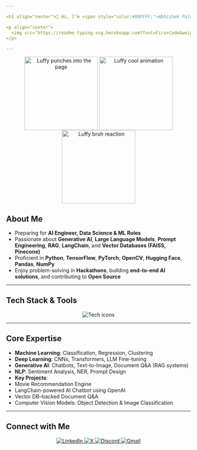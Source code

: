 ```yaml
---

<h1 align="center">👋 Hi, I’m <span style="color:#00FFFF;">Abhishek Palve</span></h1>

<p align="center">
  <img src="https://readme-typing-svg.herokuapp.com?font=Fira+Code&weight=600&size=24&duration=3000&pause=1000&color=00FFFF&center=true&vCenter=true&width=900&lines=AI+Engineer+|+GenAI+|+LLMs+|+LangChain+|+Deep+Learning" alt="Typing animation" />
</p>

---
```

<!-- Luffy Punch Animation (Left) -->
<p align="center">
  <img src="https://media1.tenor.com/m/EvV2yv9uuhEAAAAC/luffy-luffing.gif" alt="Luffy punches into the page" width="200" style="vertical-align: middle;" />
  
  <!-- Middle Animation (Luffy Stylish) -->
  <img src="https://media2.giphy.com/media/v1.Y2lkPTc5MGI3NjExenRzZDR6bmllNjNiYmNxNWd2Y3hmb3RmdXhwcmoxdmprNzZwMmMycSZlcD12MV9pbnRlcm5hbF9naWZfYnlfaWQmY3Q9Zw/iixdMr6cSURW/giphy.gif" alt="Luffy cool animation" width="200" style="vertical-align: middle;" />
  
  <!-- Luffy Bruh Reaction (Right) -->
  <img src="https://media1.tenor.com/m/dnfJcln1SwoAAAAC/luffy-bruh.gif" alt="Luffy bruh reaction" width="200" style="vertical-align: middle;" />
</p>

##  About Me

-  Preparing for **AI Engineer, Data Science & ML Roles**  
-  Passionate about **Generative AI**, **Large Language Models**, **Prompt Engineering**, **RAG**, **LangChain**, and **Vector Databases (FAISS, Pinecone)**  
-  Proficient in **Python**, **TensorFlow**, **PyTorch**, **OpenCV**, **Hugging Face**, **Pandas**, **NumPy**  
-  Enjoy problem-solving in **Hackathons**, building **end-to-end AI solutions**, and contributing to **Open Source**

---

##  Tech Stack & Tools

<p align="center">
  <img src="https://skillicons.dev/icons?i=python,pytorch,tensorflow,opencv,github,git,scikitlearn,langchain,huggingface" alt="Tech icons" />
</p>

---  

##  Core Expertise

-  **Machine Learning**: Classification, Regression, Clustering  
-  **Deep Learning**: CNNs, Transformers, LLM Fine-tuning  
-  **Generative AI**: Chatbots, Text-to-Image, Document Q&A (RAG systems)  
-  **NLP**: Sentiment Analysis, NER, Prompt Design  
-  **Key Projects**:
  - Movie Recommendation Engine  
  - LangChain-powered AI Chatbot using OpenAI  
  - Vector DB–backed Document Q&A  
  - Computer Vision Models: Object Detection & Image Classification

---

##  Connect with Me

<p align="center">
  <a href="https://www.linkedin.com/in/abhishek-palve-652ba91b1/" target="_blank">
    <img src="https://img.shields.io/badge/LinkedIn-0077B5?style=for-the-badge&logo=linkedin&logoColor=white" alt="LinkedIn" />
  </a>
  <a href="https://x.com/abhishekpalve8">
  <img src="https://img.shields.io/badge/X-000000?style=for-the-badge&logo=x&logoColor=white" alt="X" />
  </a>
  <a href="https://discord.com/users/abhishekpalve">
  <img src="https://img.shields.io/badge/Discord-5865F2?style=for-the-badge&logo=discord&logoColor=white" alt="Discord" />
  </a>
  <a href="mailto:abhishekpalve55@gmail.com">
    <img src="https://img.shields.io/badge/Gmail-D14836?style=for-the-badge&logo=gmail&logoColor=white" alt="Gmail" />
  </a>
</p>
